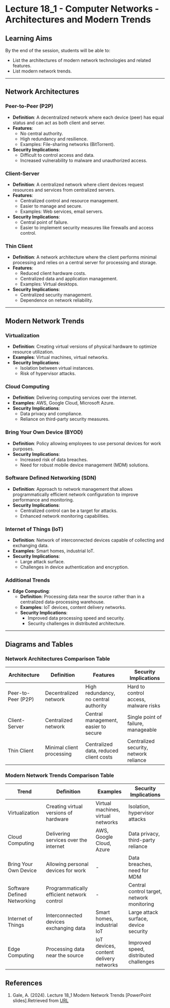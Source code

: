 # Lecture 18_1 - Computer Networks - Architectures and Modern Trends

## Learning Aims

By the end of the session, students will be able to:

* List the architectures of modern network technologies and related features.
* List modern network trends.

---

## Network Architectures

### Peer-to-Peer (P2P)

- **Definition**: A decentralized network where each device (peer) has equal status and can act as both client and server.
- **Features**:
  - No central authority.
  - High redundancy and resilience.
  - Examples: File-sharing networks (BitTorrent).
- **Security Implications**:
  - Difficult to control access and data.
  - Increased vulnerability to malware and unauthorized access.

### Client-Server

- **Definition**: A centralized network where client devices request resources and services from centralized servers.
- **Features**:
  - Centralized control and resource management.
  - Easier to manage and secure.
  - Examples: Web services, email servers.
- **Security Implications**:
  - Central point of failure.
  - Easier to implement security measures like firewalls and access control.

### Thin Client

- **Definition**: A network architecture where the client performs minimal processing and relies on a central server for processing and storage.
- **Features**:
  - Reduced client hardware costs.
  - Centralized data and application management.
  - Examples: Virtual desktops.
- **Security Implications**:
  - Centralized security management.
  - Dependence on network reliability.



---

## Modern Network Trends

### Virtualization

- **Definition**: Creating virtual versions of physical hardware to optimize resource utilization.
- **Examples**: Virtual machines, virtual networks.
- **Security Implications**:
  - Isolation between virtual instances.
  - Risk of hypervisor attacks.

### Cloud Computing

- **Definition**: Delivering computing services over the internet.
- **Examples**: AWS, Google Cloud, Microsoft Azure.
- **Security Implications**:
  - Data privacy and compliance.
  - Reliance on third-party security measures.

### Bring Your Own Device (BYOD)

- **Definition**: Policy allowing employees to use personal devices for work purposes.
- **Security Implications**:
  - Increased risk of data breaches.
  - Need for robust mobile device management (MDM) solutions.

### Software Defined Networking (SDN)

- **Definition**: Approach to network management that allows programmatically efficient network configuration to improve performance and monitoring.
- **Security Implications**:
  - Centralized control can be a target for attacks.
  - Enhanced network monitoring capabilities.

### Internet of Things (IoT)

- **Definition**: Network of interconnected devices capable of collecting and exchanging data.
- **Examples**: Smart homes, industrial IoT.
- **Security Implications**:
  - Large attack surface.
  - Challenges in device authentication and encryption.

### Additional Trends

- **Edge Computing**:
  - **Definition**: Processing data near the source rather than in a centralized data-processing warehouse.
  - **Examples**: IoT devices, content delivery networks.
  - **Security Implications**:
    - Improved data processing speed and security.
    - Security challenges in distributed architecture.

---

## Diagrams and Tables

### Network Architectures Comparison Table

| Architecture      | Definition                      | Features                                   | Security Implications                  |
|-------------------|---------------------------------|--------------------------------------------|----------------------------------------|
| Peer-to-Peer (P2P)| Decentralized network           | High redundancy, no central authority      | Hard to control access, malware risks  |
| Client-Server     | Centralized network             | Central management, easier to secure       | Single point of failure, manageable    |
| Thin Client       | Minimal client processing       | Centralized data, reduced client costs     | Centralized security, network reliance |


### Modern Network Trends Comparison Table

| Trend                   | Definition                                 | Examples                                | Security Implications                  |
|-------------------------|--------------------------------------------|-----------------------------------------|----------------------------------------|
| Virtualization          | Creating virtual versions of hardware      | Virtual machines, virtual networks      | Isolation, hypervisor attacks          |
| Cloud Computing         | Delivering services over the internet      | AWS, Google Cloud, Azure                | Data privacy, third-party reliance     |
| Bring Your Own Device   | Allowing personal devices for work         | -                                       | Data breaches, need for MDM            |
| Software Defined Networking | Programmatically efficient network control | -                                       | Central control target, network monitoring |
| Internet of Things      | Interconnected devices exchanging data     | Smart homes, industrial IoT             | Large attack surface, device security  |
| Edge Computing          | Processing data near the source            | IoT devices, content delivery networks  | Improved speed, distributed challenges |

## References

1. Gale, A. (2024). Lecture 18_1 Modern Network Trends [PowerPoint slides].Retrieved from [URL](https://teams.microsoft.com/)